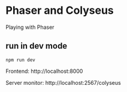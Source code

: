 # Phaser and Colyseus
Playing with Phaser 

## run in dev mode
```
npm run dev
```

Frontend: http://localhost:8000

Server monitor: http://localhost:2567/colyseus